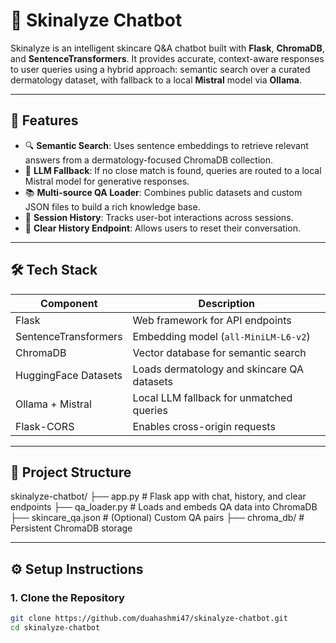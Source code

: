 # 🧴 Skinalyze Chatbot

Skinalyze is an intelligent skincare Q&A chatbot built with **Flask**, **ChromaDB**, and **SentenceTransformers**. It provides accurate, context-aware responses to user queries using a hybrid approach: semantic search over a curated dermatology dataset, with fallback to a local **Mistral** model via **Ollama**.

---

## 🚀 Features

- 🔍 **Semantic Search**: Uses sentence embeddings to retrieve relevant answers from a dermatology-focused ChromaDB collection.
- 🧠 **LLM Fallback**: If no close match is found, queries are routed to a local Mistral model for generative responses.
- 📚 **Multi-source QA Loader**: Combines public datasets and custom JSON files to build a rich knowledge base.
- 🧵 **Session History**: Tracks user-bot interactions across sessions.
- 🧼 **Clear History Endpoint**: Allows users to reset their conversation.

---

## 🛠️ Tech Stack

| Component            | Description                                      |
|---------------------|--------------------------------------------------|
| Flask               | Web framework for API endpoints                  |
| SentenceTransformers | Embedding model (`all-MiniLM-L6-v2`)             |
| ChromaDB            | Vector database for semantic search              |
| HuggingFace Datasets| Loads dermatology and skincare QA datasets       |
| Ollama + Mistral    | Local LLM fallback for unmatched queries         |
| Flask-CORS          | Enables cross-origin requests                    |

---

## 📂 Project Structure
skinalyze-chatbot/ ├── app.py             # Flask app with chat, history, and clear endpoints 
                   ├── qa_loader.py       # Loads and embeds QA data into ChromaDB 
                   ├── skincare_qa.json   # (Optional) Custom QA pairs 
                   ├── chroma_db/         # Persistent ChromaDB storage

---

## ⚙️ Setup Instructions

### 1. Clone the Repository
```bash
git clone https://github.com/duahashmi47/skinalyze-chatbot.git
cd skinalyze-chatbot





